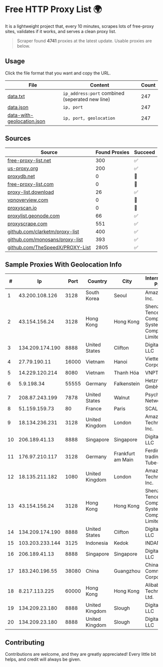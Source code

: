 
# Free HTTP Proxy List 🌍

It is a lightweight project that, every 10 minutes, scrapes lots of free-proxy sites, validates if it works, and serves a clean proxy list.


> Scraper found **4741** proxies at the latest update. Usable proxies are below.

## Usage

Click the file format that you want and copy the URL.


|File|Content|Count|
|----|-------|-----|
|[data.txt](https://raw.githubusercontent.com/themiralay/Proxy-List-World/master/data.txt)|`ip_address:port` combined (seperated new line)|247|
|[data.json](https://raw.githubusercontent.com/themiralay/Proxy-List-World/master/data.json)|`ip, port`|247|
|[data-with-geolocation.json](https://raw.githubusercontent.com/themiralay/Proxy-List-World/master/data-with-geolocation.json)|`ip, port, geolocation`|247|

## Sources

|Source|Found Proxies|Succeed|
|------|-------------|-------|
|[free-proxy-list.net](https://free-proxy-list.net)|300|✅|
|[us-proxy.org](https://www.us-proxy.org)|200|✅|
|[proxydb.net](http://proxydb.net)|0|🚫|
|[free-proxy-list.com](https://free-proxy-list.com/?page=&port=&type%5B%5D=http&type%5B%5D=https&up_time=0&search=Search)|0|🚫|
|[proxy-list.download](https://www.proxy-list.download/HTTP)|26|✅|
|[vpnoverview.com](https://vpnoverview.com/privacy/anonymous-browsing/free-proxy-servers)|0|🚫|
|[proxyscan.io](https://www.proxyscan.io)|0|🚫|
|[proxylist.geonode.com](https://proxylist.geonode.com/api/proxy-list?limit=300&page=1&sort_by=lastChecked&sort_type=desc&protocols=http,https)|66|✅|
|[proxyscrape.com](https://api.proxyscrape.com/v2/?request=displayproxies&protocol=http&timeout=10000&country=all&ssl=all&anonymity=all)|551|✅|
|[github.com/clarketm/proxy-list](https://raw.githubusercontent.com/clarketm/proxy-list/master/proxy-list-raw.txt)|400|✅|
|[github.com/monosans/proxy-list](https://raw.githubusercontent.com/monosans/proxy-list/main/proxies/http.txt)|393|✅|
|[github.com/TheSpeedX/PROXY-List](https://raw.githubusercontent.com/TheSpeedX/PROXY-List/master/http.txt)|2805|✅|


## Sample Proxies With Geolocation Info

|#|Ip|Port|Country|City|Internet Service Provider|
|-|--|----|-------|----|-------------------------|
|1|43.200.108.126|3128|South Korea|Seoul|Amazon.com, Inc.|
|2|43.154.156.24|3128|Hong Kong|Hong Kong|Shenzhen Tencent Computer Systems Company Limited|
|3|134.209.174.190|8888|United States|Clifton|DigitalOcean, LLC|
|4|27.79.190.11|16000|Vietnam|Hanoi|Viettel Corporation|
|5|14.229.120.214|8080|Vietnam|Thanh Hóa|VNPT|
|6|5.9.198.34|55555|Germany|Falkenstein|Hetzner Online GmbH|
|7|208.87.243.199|7878|United States|Walnut|Psychz Networks|
|8|51.159.159.73|80|France|Paris|SCALEWAY|
|9|18.134.236.231|3128|United Kingdom|London|Amazon Technologies Inc.|
|10|206.189.41.13|8888|Singapore|Singapore|DigitalOcean, LLC|
|11|176.97.210.117|3128|Germany|Frankfurt am Main|Ferdinand Zink trading as Tube-Hosting|
|12|18.135.211.182|1080|United Kingdom|London|Amazon Technologies Inc.|
|13|43.154.156.24|3128|Hong Kong|Hong Kong|Shenzhen Tencent Computer Systems Company Limited|
|14|134.209.174.190|8888|United States|Clifton|DigitalOcean, LLC|
|15|103.203.233.144|3125|Indonesia|Kedok|INDANA|
|16|206.189.41.13|8888|Singapore|Singapore|DigitalOcean, LLC|
|17|183.240.196.55|38080|China|Guangzhou|China Mobile Communications Corporation|
|18|8.217.113.225|60000|Hong Kong|Hong Kong|Alibaba (US) Technology Co., Ltd.|
|19|134.209.23.180|8888|United Kingdom|Slough|DigitalOcean, LLC|
|20|134.209.23.180|8888|United Kingdom|Slough|DigitalOcean, LLC|



## Contributing

Contributions are welcome, and they are greatly appreciated! Every
little bit helps, and credit will always be given.

